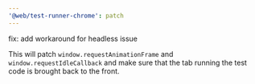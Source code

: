 ```yaml
---
'@web/test-runner-chrome': patch
---
```


fix: add workaround for headless issue

This will patch `window.requestAnimationFrame` and `window.requestIdleCallback` and make sure that the tab running the test code is brought back to the front.
